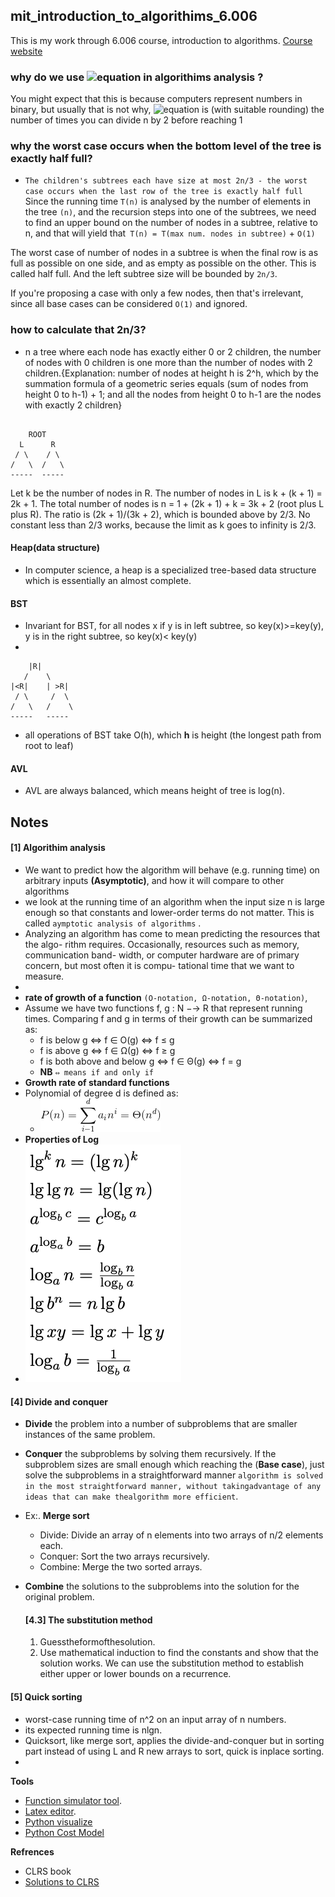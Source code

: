 ## mit_introduction_to_algorithims_6.006
This is my work through 6.006 course, introduction to algorithms.
[Course website](https://ocw.mit.edu/courses/electrical-engineering-and-computer-science/6-006-introduction-to-algorithms-fall-2011/lecture-videos/)
### why do we use ![equation](https://latex.codecogs.com/gif.latex?\fn_phv&space;\log_{2}{n})  in algorithims analysis ?
 You might expect that this is because computers represent numbers in binary, but usually that is not why, 
 ![equation](https://latex.codecogs.com/gif.latex?\fn_phv&space;\log_{2}{n})  is (with suitable rounding)   the number of times you can divide n by 2 before reaching 1

### why the worst case occurs when the bottom level of the tree is exactly half full?
- `The children's subtrees each have size at most 2n/3 - the worst case occurs when the last row of the tree is exactly half full`
Since the running time `T(n)` is analysed by the number of elements in the tree `(n)`, and the recursion steps into one of the subtrees, we need to find an upper bound on the number of nodes in a subtree, relative to n, and that will yield that` T(n) = T(max num. nodes in subtree)` + `O(1)`

The worst case of number of nodes in a subtree is when the final row is as full as possible on one side, and as empty as possible on the other. This is called half full. And the left subtree size will be bounded by `2n/3`.

If you're proposing a case with only a few nodes, then that's irrelevant, since all base cases can be considered `O(1)` and ignored.

### how to calculate that 2n/3?
- n a tree where each node has exactly either 0 or 2 children, the number of nodes with 0 children is one more than the number of nodes with 2 children.{Explanation: number of nodes at height h is 2^h, which by the summation formula of a geometric series equals (sum of nodes from height 0 to h-1) + 1; and all the nodes from height 0 to h-1 are the nodes with exactly 2 children}
```

    ROOT
  L      R
 / \    / \
/   \  /   \
-----  -----
``` 
Let k be the number of nodes in R. The number of nodes in L is k + (k + 1) = 2k + 1. The total number of nodes is n = 1 + (2k + 1) + k = 3k + 2 (root plus L plus R). The ratio is (2k + 1)/(3k + 2), which is bounded above by 2/3. No constant less than 2/3 works, because the limit as k goes to infinity is 2/3.

#### Heap(data structure)
- In computer science, a heap is a specialized tree-based data structure which is essentially an almost complete.

#### BST 
- Invariant for BST, for all nodes x if y is in left subtree, so key(x)>=key(y),
y is in the right subtree, so key(x)< key(y) 
-  
```
    |R|
   /    \
|<R|    | >R|
 / \     /  \
/   \   /    \
-----   -----
``` 
- all operations of BST take O(h), which **h** is height (the longest path from root to leaf)


#### AVL 
- AVL are always balanced, which means height of tree is log(n).

## Notes
#### [1] Algorithim analysis
- We want to predict how the algorithm will behave (e.g. running time) on arbitrary inputs **(Asymptotic)**, and how it will compare to other algorithms
- we look at the running time of an algorithm when the input size n is large enough so that constants and lower-order terms do not matter. This is called `aymptotic analysis of algorithms` .
- Analyzing an algorithm has come to mean predicting the resources that the algo- rithm requires. Occasionally, resources such as memory, communication band- width, or computer hardware are of primary concern, but most often it is compu- tational time that we want to measure. 
- 
- **rate of growth of a function** `(O-notation, Ω-notation, Θ-notation)`, 
- Assume we have two functions f, g : N −→ R that represent running times. Comparing f and g in terms of their growth can be summarized as: 
    - f is below g ⇔ f ∈ O(g) ⇔ f ≤ g
    - f is above g ⇔ f ∈ Ω(g) ⇔ f ≥ g
    - f is both above and below g ⇔ f ∈ Θ(g) ⇔ f = g 
    - **NB** `⇔ means if and only if` 
- **Growth rate of standard functions**
- Polynomial of degree d is defined as: 
    - ![equation](images/CodeCogsEqn.gif)
- **Properties of Log** 
- ![equation](images/logs.png)



#### [4] Divide and conquer
- **Divide** the problem into a number of subproblems that are smaller instances of the same problem.
- **Conquer** the subproblems by solving them recursively. If the subproblem sizes are small enough which reaching the (**Base case**), just solve the subproblems in a straightforward manner `algorithm is solved in the most straightforward manner, without takingadvantage of any ideas that can make thealgorithm more efficient`.
- Ex:. **Merge sort**
    - Divide: Divide an array of n elements into two arrays of n/2 elements each.
    - Conquer: Sort the two arrays recursively.
    - Combine: Merge the two sorted arrays.

- **Combine** the solutions to the subproblems into the solution for the original problem. 
    #### [4.3] The substitution method
    1. Guesstheformofthesolution.
    2. Use mathematical induction to find the constants and show that the solution works.
    We can use the substitution method to establish either upper or lower bounds on a recurrence.

#### [5] Quick sorting
- worst-case running time of n^2 on an input array of n numbers.
- its expected running time is nlgn.
- Quicksort, like merge sort, applies the divide-and-conquer but in sorting part
instead of  using L and R new arrays to sort, quick is inplace sorting.
- 
**Tools**
- [Function simulator tool](https://www.desmos.com/calculator/auubsajefh).
- [Latex editor](https://www.codecogs.com/latex/eqneditor.php).
- [Python visualize](http://www.pythontutor.com/visualize.html#mode=edit)
- [Python Cost Model](http://scripts.mit.edu/~6.006/fall08/wiki/index.php?title=Python_Cost_Model#Cost_of_Python_String_Operations)


**Refrences**
- CLRS book 
- [Solutions to CLRS](https://sites.math.rutgers.edu/~ajl213/CLRS/CLRS.html) 